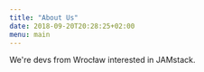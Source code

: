 ```yaml
---
title: "About Us"
date: 2018-09-20T20:28:25+02:00
menu: main
---
```


We're devs from Wrocław interested in JAMstack.